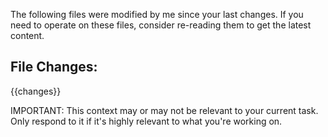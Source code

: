 The following files were modified by me since your last changes. If you need to operate on these files, consider re-reading them to get the latest content.

## File Changes:
{{changes}}

IMPORTANT: This context may or may not be relevant to your current task. Only respond to it if it's highly relevant to what you're working on.